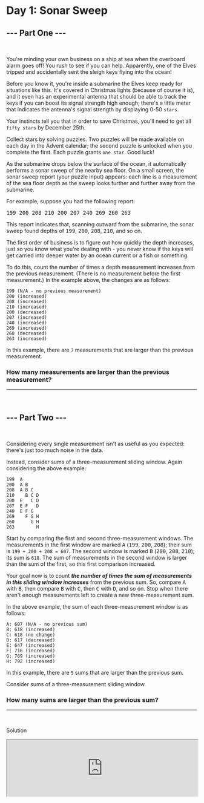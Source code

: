 # Day 1: Sonar Sweep 

## --- Part One ---
<br />

You're minding your own business on a ship at sea when the overboard alarm goes off! You rush to see if you can help. Apparently, one of the Elves tripped and accidentally sent the sleigh keys flying into the ocean!

Before you know it, you're inside a submarine the Elves keep ready for situations like this. It's covered in Christmas lights (because of course it is), and it even has an experimental antenna that should be able to track the keys if you can boost its signal strength high enough; there's a little meter that indicates the antenna's signal strength by displaying 0-50 `stars`.

Your instincts tell you that in order to save Christmas, you'll need to get all `fifty stars` by December 25th.

Collect stars by solving puzzles. Two puzzles will be made available on each day in the Advent calendar; the second puzzle is unlocked when you complete the first. Each puzzle grants `one star`. Good luck!

As the submarine drops below the surface of the ocean, it automatically performs a sonar sweep of the nearby sea floor. On a small screen, the sonar sweep report (your puzzle input) appears: each line is a measurement of the sea floor depth as the sweep looks further and further away from the submarine.

For example, suppose you had the following report:

<kbd>
199
200
208
210
200
207
240
269
260
263
</kbd>

<br />


This report indicates that, scanning outward from the submarine, the sonar sweep found depths of <kbd>199</kbd>, <kbd>200</kbd>, <kbd>208</kbd>, <kbd>210</kbd>, and so on.

The first order of business is to figure out how quickly the depth increases, just so you know what you're dealing with - you never know if the keys will get carried into deeper water by an ocean current or a fish or something.

To do this, count the number of times a depth measurement increases from the previous measurement. (There is no measurement before the first measurement.) In the example above, the changes are as follows:

```shell
199 (N/A - no previous measurement)
200 (increased)
208 (increased)
210 (increased)
200 (decreased)
207 (increased)
240 (increased)
269 (increased)
260 (decreased)
263 (increased)
```

In this example, there are `7` measurements that are larger than the previous measurement.

### **How many measurements are larger than the previous measurement?**
<hr />

<br />

## --- Part Two ---
<br />


Considering every single measurement isn't as useful as you expected: there's just too much noise in the data.

Instead, consider sums of a three-measurement sliding window. Again considering the above example:

```shell
199  A      
200  A B    
208  A B C  
210    B C D
200  E   C D
207  E F   D
240  E F G  
269    F G H
260      G H
263        H
```

Start by comparing the first and second three-measurement windows. The measurements in the first window are marked <kbd>A</kbd> (<kbd>199</kbd>, <kbd>200</kbd>, <kbd>208</kbd>); their sum is `199 + 200 + 208 = 607`. The second window is marked <kbd>B</kbd> (<kbd>200</kbd>, <kbd>208</kbd>, <kbd>210</kbd>); its sum is `618`. The sum of measurements in the second window is larger than the sum of the first, so this first comparison increased.

Your goal now is to count ___the number of times the sum of measurements in this sliding window increases___ from the previous sum. So, compare <kbd>A</kbd> with <kbd>B</kbd>, then compare <kbd>B</kbd> with <kbd>C</kbd>, then <kbd>C</kbd> with <kbd>D</kbd>, and so on. Stop when there aren't enough measurements left to create a new three-measurement sum.

In the above example, the sum of each three-measurement window is as follows:

```shell
A: 607 (N/A - no previous sum)
B: 618 (increased)
C: 618 (no change)
D: 617 (decreased)
E: 647 (increased)
F: 716 (increased)
G: 769 (increased)
H: 792 (increased)
```

In this example, there are `5` sums that are larger than the previous sum.

Consider sums of a three-measurement sliding window. 

### **How many sums are larger than the previous sum?**
<hr />

<br />


Solution

<iframe src="https://github.com/PompaDonpa/WhiteBoard/blob/main/Avent-Of-Code/day-1/index.js" width="100%" height="auto"></iframe>